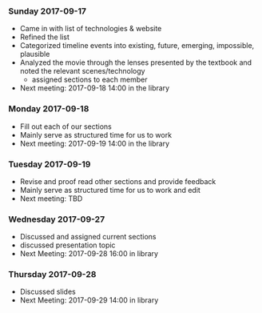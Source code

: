 ### Sunday 2017-09-17

 * Came in with list of technologies & website
 * Refined the list
 * Categorized timeline events into existing, future, emerging, impossible, plausible
 * Analyzed the movie through the lenses presented by the textbook and noted the relevant scenes/technology
     * assigned sections to each member
 * Next meeting: 2017-09-18 14:00 in the library

### Monday 2017-09-18
 
 * Fill out each of our sections
 * Mainly serve as structured time for us to work
 * Next meeting: 2017-09-19 14:00 in the library
 
### Tuesday 2017-09-19
  
 * Revise and proof read other sections and provide feedback
 * Mainly serve as structured time for us to work and edit
 * Next meeting: TBD


### Wednesday 2017-09-27

 * Discussed and assigned current sections
 * discussed presentation topic
 * Next Meeting: 2017-09-28 16:00 in library

### Thursday 2017-09-28

 * Discussed slides
 * Next Meeting: 2017-09-29 14:00 in library
